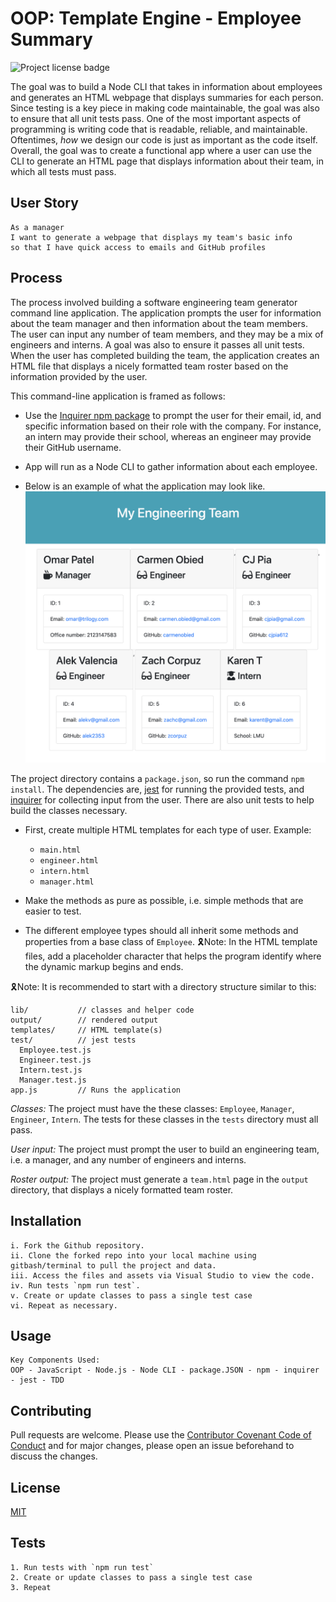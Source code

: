# OOP: Template Engine - Employee Summary
![Project license badge](https://img.shields.io/badge/license-MIT-brightgreen)

The goal was to build a Node CLI that takes in information about employees and generates an HTML webpage that displays summaries for each person. Since testing is a key piece in making code maintainable, the goal was also to ensure that all unit tests pass. One of the most important aspects of programming is writing code that is readable, reliable, and maintainable. Oftentimes, *how* we design our code is just as important as the code itself. Overall, the goal was to create a functional app where a user can use the CLI to generate an HTML page that displays information about their team, in which all tests must pass.

## User Story
```
As a manager
I want to generate a webpage that displays my team's basic info
so that I have quick access to emails and GitHub profiles
```

## Process
The process involved building a software engineering team generator command line application. The application prompts the user for information about the team manager and then information about the team members. The user can input any number of team members, and they may be a mix of engineers and interns. A goal was also to ensure it passes all unit tests. When the user has completed building the team, the application creates an HTML file that displays a nicely formatted team roster based on the information provided by the user. 

This command-line application is framed as follows:

* Use the [Inquirer npm package](https://github.com/SBoudrias/Inquirer.js/) to prompt the user for their email, id, and specific information based on their role with the company. For instance, an intern may provide their school, whereas an engineer may provide their GitHub username.

* App will run as a Node CLI to gather information about each employee.

* Below is an example of what the application may look like. 
![Employee Template](./Assets//templateEngine_screenshot.png)

The project directory contains a `package.json`, so run the command `npm install`.
The dependencies are, [jest](https://jestjs.io/) for running the provided tests, and [inquirer](https://www.npmjs.com/package/inquirer) for collecting input from the user.
There are also unit tests to help build the classes necessary.

* First, create multiple HTML templates for each type of user. Example:
  * `main.html`
  * `engineer.html`
  * `intern.html`
  * `manager.html`

* Make the methods as pure as possible, i.e. simple methods that are easier to test.
* The different employee types should all inherit some methods and properties from a base class of `Employee`.
🎗Note: In the HTML template files, add a placeholder character that helps the program identify where the dynamic markup begins and ends.

🎗Note: It is recommended to start with a directory structure similar to this:

```
lib/           // classes and helper code
output/        // rendered output
templates/     // HTML template(s)
test/          // jest tests
  Employee.test.js
  Engineer.test.js
  Intern.test.js
  Manager.test.js
app.js         // Runs the application
```

*Classes:* The project must have the these classes: `Employee`, `Manager`, `Engineer`,
`Intern`. The tests for these classes in the `tests` directory must all pass.

*User input:* The project must prompt the user to build an engineering team, i.e. a manager, and any number of engineers and interns.

*Roster output:* The project must generate a `team.html` page in the `output` directory, that displays a nicely formatted team roster. 

## Installation
```
i. Fork the Github repository.
ii. Clone the forked repo into your local machine using gitbash/terminal to pull the project and data.
iii. Access the files and assets via Visual Studio to view the code.  
iv. Run tests `npm run test`.
v. Create or update classes to pass a single test case
vi. Repeat as necessary.

```

## Usage
```
Key Components Used:
OOP - JavaScript - Node.js - Node CLI - package.JSON - npm - inquirer - jest - TDD
```

## Contributing
Pull requests are welcome. Please use the [Contributor Covenant Code of Conduct](https://www.contributor-covenant.org/version/2/0/code_of_conduct/code_of_conduct.md) and for major changes, please open an issue beforehand to discuss the changes.

## License
[MIT](https://choosealicense.com/licenses/mit/)

## Tests
```
1. Run tests with `npm run test`
2. Create or update classes to pass a single test case
3. Repeat
```